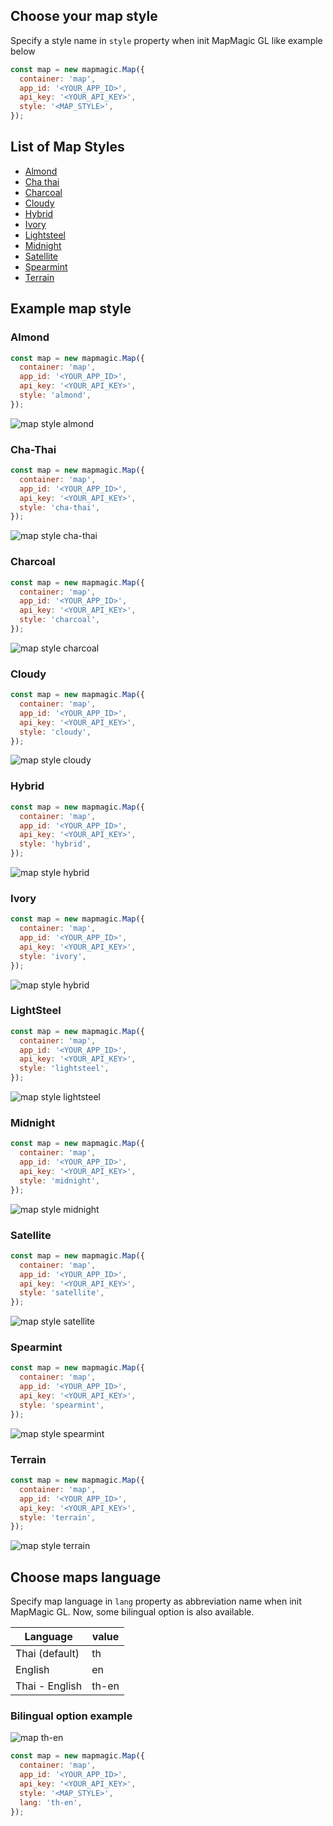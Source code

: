
## Choose your map style

Specify a style name in `style` property when init MapMagic GL like example below

```javascript
const map = new mapmagic.Map({
  container: 'map',
  app_id: '<YOUR_APP_ID>',
  api_key: '<YOUR_API_KEY>',
  style: '<MAP_STYLE>', 
});

```
## List of Map Styles
- [Almond](#almond)
- [Cha thai](#cha-thai)
- [Charcoal](#charcoal)
- [Cloudy](#cloudy)
- [Hybrid](#hybrid)
- [Ivory](#ivory)
- [Lightsteel](#lightsteel)
- [Midnight](#midnight)
- [Satellite](#satellite)
- [Spearmint](#spearmint)
- [Terrain](#terrain)

## Example map style

### Almond
```javascript
const map = new mapmagic.Map({
  container: 'map',
  app_id: '<YOUR_APP_ID>',
  api_key: '<YOUR_API_KEY>',
  style: 'almond',
});

```
![map style almond](../../static/image/map-style/almond.png)

### Cha-Thai
```javascript
const map = new mapmagic.Map({
  container: 'map',
  app_id: '<YOUR_APP_ID>',
  api_key: '<YOUR_API_KEY>',
  style: 'cha-thai',
});

```
![map style cha-thai](../../static/image/map-style/cha-thai.png)

### Charcoal
```javascript
const map = new mapmagic.Map({
  container: 'map',
  app_id: '<YOUR_APP_ID>',
  api_key: '<YOUR_API_KEY>',
  style: 'charcoal',
});

```
![map style charcoal](../../static/image/map-style/charcoal.png)

### Cloudy
```javascript
const map = new mapmagic.Map({
  container: 'map',
  app_id: '<YOUR_APP_ID>',
  api_key: '<YOUR_API_KEY>',
  style: 'cloudy',
});

```
![map style cloudy](../../static/image/map-style/cloudy.png)

### Hybrid
```javascript
const map = new mapmagic.Map({
  container: 'map',
  app_id: '<YOUR_APP_ID>',
  api_key: '<YOUR_API_KEY>',
  style: 'hybrid',
});

```
![map style hybrid](../../static/image/map-style/hybrid.png)

### Ivory
```javascript
const map = new mapmagic.Map({
  container: 'map',
  app_id: '<YOUR_APP_ID>',
  api_key: '<YOUR_API_KEY>',
  style: 'ivory',
});

```
![map style hybrid](../../static/image/map-style/ivory.png)

### LightSteel
```javascript
const map = new mapmagic.Map({
  container: 'map',
  app_id: '<YOUR_APP_ID>',
  api_key: '<YOUR_API_KEY>',
  style: 'lightsteel',
});

```
![map style lightsteel](../../static/image/map-style/lightsteel.png)

### Midnight
```javascript
const map = new mapmagic.Map({
  container: 'map',
  app_id: '<YOUR_APP_ID>',
  api_key: '<YOUR_API_KEY>',
  style: 'midnight',
});

```
![map style midnight](../../static/image/map-style/midnight.png)

### Satellite
```javascript
const map = new mapmagic.Map({
  container: 'map',
  app_id: '<YOUR_APP_ID>',
  api_key: '<YOUR_API_KEY>',
  style: 'satellite',
});

```
![map style satellite](../../static/image/map-style/satellite.png)

### Spearmint
```javascript
const map = new mapmagic.Map({
  container: 'map',
  app_id: '<YOUR_APP_ID>',
  api_key: '<YOUR_API_KEY>',
  style: 'spearmint',
});

```
![map style spearmint](../../static/image/map-style/spearmint.png)

### Terrain
```javascript
const map = new mapmagic.Map({
  container: 'map',
  app_id: '<YOUR_APP_ID>',
  api_key: '<YOUR_API_KEY>',
  style: 'terrain',
});

```
![map style terrain](../../static/image/map-style/terrain.png)

## Choose maps language

Specify map language in `lang` property as abbreviation name when init MapMagic GL. Now, some bilingual option is also available.

| Language | value|
|------|---------|
|  Thai (default)|  th |
| English |  en |
| Thai - English |  th-en |

### Bilingual option example
![map th-en](../../static/image/map-style/th-en-map.png)
```javascript
const map = new mapmagic.Map({
  container: 'map',
  app_id: '<YOUR_APP_ID>',
  api_key: '<YOUR_API_KEY>',
  style: '<MAP_STYLE>',
  lang: 'th-en',
});

```